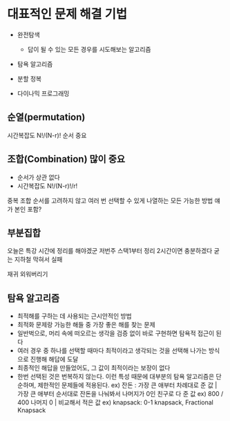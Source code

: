 # 대표적인 문제 해결 기법
- 완전탐색
  - 답이 될 수 있는 모든 경우를 시도해보는 알고리즘

- 탐욕 알고리즘

- 분할 정복

- 다이나믹 프로그래밍

## 순열(permutation)
시간복잡도 N!/(N-r)!
순서 중요
## 조합(Combination) 많이 중요
  - 순서가 상관 없다
  - 시간복잡도 N!/(N-r)!/r!

중복 조합
순서를 고려하지 않고 여러 번 선택할 수 있게 나열하는 모든 가능한 방법
얘가 본인 포함?

## 부분집합
오늘은 특강 시간에 정리를 해야겠군 저번주 스택1부터 정리 2시간이면 충분하겠다 굳
는 지하철 막혀서 실패

재귀 외워버리기

## 탐욕 알고리즘
- 최적해를 구하는 데 사용되는 근시안적인 방법
- 최적화 문제랑 가능한 해들 중 가장 좋은 해를 찾는 문제
- 일반벅으로, 머리 속에 떠오르는 생각을 검증 없이 바로 구현하면 탐욕적 접근이 된다
- 여러 경우 중 하나를 선택할 때마다 최적이라고 생각되는 것을 선택해 나가는 방식으로 진행해 해답에 도달
- 최종적인 해답을 만들었어도, 그 값이 최적이라는 보장이 없다
- 한번 선택된 것은 번복하지 않는다. 이런 특성 때문에 대부분의 탐욕 알고리즘은 단순하며, 제한적인 문제들에 적용된다.
ex) 잔돈 : 가장 큰 애부터 차례대로 준 값 |  
  가장 큰 애부터 순서대로 잔돈을 나눠봐서 나머지가 0인 친구로 다 준 값 ex) 800 / 400 나머지 0 | 비교해서 적은 값
ex) knapsack: 0-1 knapsack, Fractional Knapsack
  
